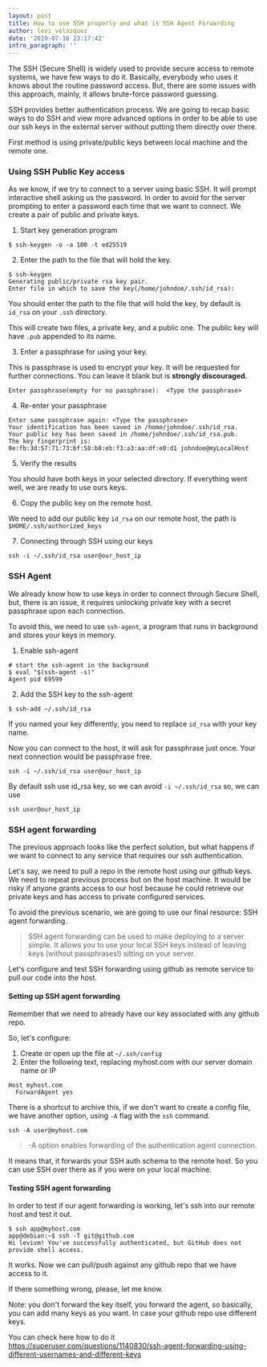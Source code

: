 ```yaml
---
layout: post
title: How to use SSH properly and what is SSH Agent Forwarding
author: levi_velazquez
date: '2019-07-16 23:17:42'
intro_paragraph: ''
---
```


The SSH (Secure Shell) is widely used to provide secure access to remote systems, we have few ways to do it. Basically, everybody who uses it knows about the routine password access. But, there are some issues with this approach, mainly, it allows brute-force password guessing.

SSH provides better authentication process. We are going to recap basic ways to do SSH and view more advanced options in order to be able to use our ssh keys in the external server without putting them directly over there. 

First method is using private/public keys between local machine and the remote one. 


### Using SSH Public Key access

As we know, if we try to connect to a server using basic SSH. It will prompt interactive shell asking us the password. In order to avoid for the server prompting to enter a password each time that we want to connect. We create a pair of public and private keys.  

1. Start key generation program

```
$ ssh-keygen -o -a 100 -t ed25519
```
2. Enter the path to the file that will hold the key.

```
$ ssh-keygen
Generating public/private rsa key pair.
Enter file in which to save the key(/home/johndoe/.ssh/id_rsa): 
```

You should enter the path to the file that will hold the key, by default is `id_rsa` on your `.ssh` directory. 

This will create two files, a private key, and a public one. The public key will have `.pub` appended to its name. 

3. Enter a passphrase for using your key.

This is passphrase is used to encrypt your key. It will be requested for further connections. You can leave it blank but is __strongly discouraged__. 

```
Enter passphrase(empty for no passphrase):  <Type the passphrase>
```
4. Re-enter your passphrase

```
Enter same passphrase again: <Type the passphrase>
Your identification has been saved in /home/johndoe/.ssh/id_rsa.
Your public key has been saved in /home/johndoe/.ssh/id_rsa.pub.
The key fingerprint is:
0e:fb:3d:57:71:73:bf:58:b8:eb:f3:a3:aa:df:e0:d1 johndoe@myLocalHost
```

5. Verify the results 

You should have both keys in your selected directory. If everything went well, we are ready to use ours keys. 

6. Copy the public key on the remote host.

We need to add our public key `id_rsa` on our remote host, the path is `$HOME/.ssh/authorized_keys`

7. Connecting through SSH using our keys

```
ssh -i ~/.ssh/id_rsa user@our_host_ip
```

### SSH Agent
We already know how to use keys in order to connect through Secure Shell, but, there is an issue, it requires unlocking private key with a secret passphrase upon each connection. 

To avoid this, we need to use `ssh-agent`, a program that runs in background and stores your keys in memory. 

1. Enable ssh-agent

```
# start the ssh-agent in the background
$ eval "$(ssh-agent -s)"
Agent pid 69599
```

2. Add the SSH key to the ssh-agent

```
$ ssh-add ~/.ssh/id_rsa
```
If you named your key differently, you need to replace `id_rsa` with your key name. 


Now you can connect to the host, it will ask for passphrase just once. Your next connection would be passphrase free. 

```
ssh -i ~/.ssh/id_rsa user@our_host_ip
```
By default ssh use id_rsa key, so we can avoid `-i ~/.ssh/id_rsa` so, we can use

```
ssh user@our_host_ip
```

### SSH agent forwarding

The previous approach looks like the perfect solution, but what happens if we want to connect to any service that requires our ssh authentication. 

Let's say, we need to pull a repo in the remote host using our github keys. We need to repeat previous process but on the host machine. It would be risky if anyone grants access to our host because he could retrieve our private keys and has access to private configured services. 

To avoid the previous scenario, we are going to use our final resource: SSH agent forwarding. 

>SSH agent forwarding can be used to make deploying to a server simple. It allows you to use your local SSH keys instead of leaving keys (without passphrases!) sitting on your server.

Let's configure and test SSH forwarding using github as remote service to pull our code into the host.

#### Setting up SSH agent forwarding

Remember that we need to already have our key associated with any github repo. 

So, let's configure:

1. Create or open up the file at `~/.ssh/config`
2. Enter the following text, replacing myhost.com with our server domain name or IP 

```
Host myhost.com
  ForwardAgent yes
```

There is a shortcut to archive this, if we don't want to create a config file, we have another option, using `-A` flag with the `ssh` command.

```
ssh -A user@myhost.com 
```

>-A option enables forwarding of the authentication agent connection.
>
It means that, it forwards your SSH auth schema to the remote host. So you can use SSH over there as if you were on your local machine. 

#### Testing SSH agent forwarding

In order to test if our agent forwarding is working, let's ssh into our remote host and test it out. 

```
$ ssh app@myhost.com
app@debian:~$ ssh -T git@github.com
Hi levivm! You've successfully authenticated, but GitHub does not provide shell access.
```
It works.  Now we can pull/push against any github repo that we have access to it.

If there something wrong, please, let me know. 

Note: you don't forward the key itself, you forward the agent, so basically, you can add many keys as you want. In case your github repo use different keys.

You can check here how to do it
https://superuser.com/questions/1140830/ssh-agent-forwarding-using-different-usernames-and-different-keys 
